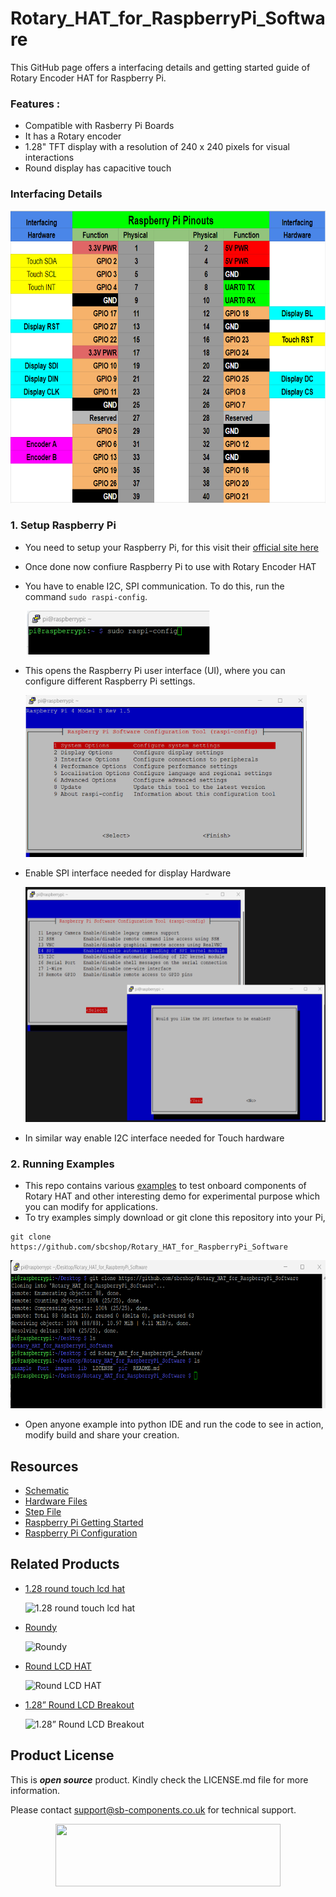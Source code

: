 # Rotary_HAT_for_RaspberryPi_Software
<!--
<img src = "https://github.com/sbcshop/Rotary_Pico-W_Powered_Software/blob/main/images/pico.png" width="648" height="432">
-->

This GitHub page offers a interfacing details and getting started guide of Rotary Encoder HAT for Raspberry Pi.

### Features : 
- Compatible with Rasberry Pi Boards
- It has a Rotary encoder
- 1.28" TFT display with a resolution of 240 x 240 pixels for visual interactions
- Round display has capacitive touch


### Interfacing Details
<img src = "https://github.com/sbcshop/Rotary_HAT_for_RaspberryPi_Software/blob/main/images/Rotary_HAT_Interfacing.png" width="693" height="468">


### 1. Setup Raspberry Pi
- You need to setup your Raspberry Pi, for this visit their [official site here](https://www.raspberrypi.com/documentation/computers/getting-started.html)
- Once done now confiure Raspberry Pi to use with Rotary Encoder HAT
- You have to enable I2C, SPI communication. To do this, run the command ```sudo raspi-config```. 

  <img src = "https://github.com/sbcshop/Rotary_HAT_for_RaspberryPi_Software/blob/main/images/sudo_raspi_config.png" width="295" height="70">

- This opens the Raspberry Pi user interface (UI), where you can configure different Raspberry Pi settings.
  
  <img src = "https://github.com/sbcshop/Rotary_HAT_for_RaspberryPi_Software/blob/main/images/raspi_config.png" width="450" height="259">

- Enable SPI interface needed for display Hardware

  <img src = "https://github.com/sbcshop/Rotary_HAT_for_RaspberryPi_Software/blob/main/images/SPI_enable.png" width="538" height="376">

- In similar way enable I2C interface needed for Touch hardware

  
### 2. Running Examples
- This repo contains various [examples](https://github.com/sbcshop/Rotary_HAT_for_RaspberryPi_Software/tree/main/example) to test onboard components of Rotary HAT and other interesting demo for experimental purpose which you can modify for applications.
- To try examples simply download or git clone this repository into your Pi,
  
```
git clone https://github.com/sbcshop/Rotary_HAT_for_RaspberryPi_Software
```

  <img src = "https://github.com/sbcshop/Rotary_HAT_for_RaspberryPi_Software/blob/main/images/clone_repo.png" width="651" height="237">

- Open anyone example into python IDE and run the code to see in action, modify build and share your creation.

## Resources
  * [Schematic](https://github.com/sbcshop/Rotary_HAT_for_RaspberryPi_Hardware/blob/main/Design%20Data/SCH%20Rotary%20Encoder%20Hat.pdf)
  * [Hardware Files](https://github.com/sbcshop/Rotary_HAT_for_RaspberryPi_Hardware)
  * [Step File](https://github.com/sbcshop/Rotary_HAT_for_RaspberryPi_Hardware/blob/main/Mechanical%20Data/Rotary%20Encoder%20HAT.step)
  * [Raspberry Pi Getting Started](https://projects.raspberrypi.org/en/projects/raspberry-pi-getting-started)
  * [Raspberry Pi Configuration](https://www.raspberrypi.com/documentation/computers/configuration.html)

## Related Products
  * [1.28 round touch lcd hat](https://shop.sb-components.co.uk/products/1-28-round-touch-lcd-hat-for-raspberry-pi?_pos=8&_sid=b964c85bf&_ss=r) 
   
     ![1.28 round touch lcd hat](https://shop.sb-components.co.uk/cdn/shop/files/shopimages_87b6d1ec-2c95-4621-a07f-5937a8d8c090.png?v=1687857703&width=300)   

  * [Roundy](https://shop.sb-components.co.uk/products/roundy?_pos=1&_sid=b964c85bf&_ss=r) 
   
     ![Roundy](https://shop.sb-components.co.uk/cdn/shop/products/roundypi.png?v=1650457581&width=300) 

  * [Round LCD HAT](https://shop.sb-components.co.uk/products/round-lcd-hat-for-raspberry-pi?_pos=2&_sid=b964c85bf&_ss=r) 
   
     ![Round LCD HAT](https://shop.sb-components.co.uk/cdn/shop/products/LCDHATforPi.jpg?v=1619171154&width=300)

  * [1.28” Round LCD Breakout](https://shop.sb-components.co.uk/products/1-28-round-lcd-breakout?_pos=5&_sid=b964c85bf&_ss=r) 
   
     ![1.28” Round LCD Breakout](https://shop.sb-components.co.uk/cdn/shop/products/01_a58fb20c-7cc7-4908-bfca-549b28c721b6.png?v=1677234693&width=300)

 
## Product License

This is ***open source*** product. Kindly check the LICENSE.md file for more information.

Please contact support@sb-components.co.uk for technical support.
<p align="center">
  <img width="360" height="100" src="https://cdn.shopify.com/s/files/1/1217/2104/files/Logo_sb_component_3.png?v=1666086771&width=300">
</p>
